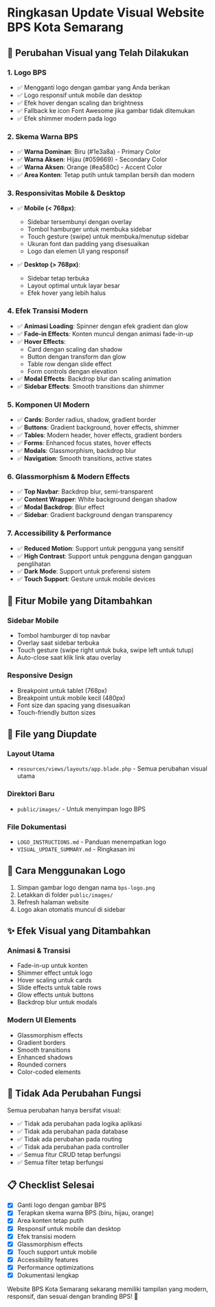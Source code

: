 # Ringkasan Update Visual Website BPS Kota Semarang

## 🎨 Perubahan Visual yang Telah Dilakukan

### 1. **Logo BPS**
- ✅ Mengganti logo dengan gambar yang Anda berikan
- ✅ Logo responsif untuk mobile dan desktop
- ✅ Efek hover dengan scaling dan brightness
- ✅ Fallback ke icon Font Awesome jika gambar tidak ditemukan
- ✅ Efek shimmer modern pada logo

### 2. **Skema Warna BPS**
- ✅ **Warna Dominan**: Biru (#1e3a8a) - Primary Color
- ✅ **Warna Aksen**: Hijau (#059669) - Secondary Color  
- ✅ **Warna Aksen**: Orange (#ea580c) - Accent Color
- ✅ **Area Konten**: Tetap putih untuk tampilan bersih dan modern

### 3. **Responsivitas Mobile & Desktop**
- ✅ **Mobile (< 768px)**:
  - Sidebar tersembunyi dengan overlay
  - Tombol hamburger untuk membuka sidebar
  - Touch gesture (swipe) untuk membuka/menutup sidebar
  - Ukuran font dan padding yang disesuaikan
  - Logo dan elemen UI yang responsif

- ✅ **Desktop (> 768px)**:
  - Sidebar tetap terbuka
  - Layout optimal untuk layar besar
  - Efek hover yang lebih halus

### 4. **Efek Transisi Modern**
- ✅ **Animasi Loading**: Spinner dengan efek gradient dan glow
- ✅ **Fade-in Effects**: Konten muncul dengan animasi fade-in-up
- ✅ **Hover Effects**: 
  - Card dengan scaling dan shadow
  - Button dengan transform dan glow
  - Table row dengan slide effect
  - Form controls dengan elevation
- ✅ **Modal Effects**: Backdrop blur dan scaling animation
- ✅ **Sidebar Effects**: Smooth transitions dan shimmer

### 5. **Komponen UI Modern**
- ✅ **Cards**: Border radius, shadow, gradient border
- ✅ **Buttons**: Gradient background, hover effects, shimmer
- ✅ **Tables**: Modern header, hover effects, gradient borders
- ✅ **Forms**: Enhanced focus states, hover effects
- ✅ **Modals**: Glassmorphism, backdrop blur
- ✅ **Navigation**: Smooth transitions, active states

### 6. **Glassmorphism & Modern Effects**
- ✅ **Top Navbar**: Backdrop blur, semi-transparent
- ✅ **Content Wrapper**: White background dengan shadow
- ✅ **Modal Backdrop**: Blur effect
- ✅ **Sidebar**: Gradient background dengan transparency

### 7. **Accessibility & Performance**
- ✅ **Reduced Motion**: Support untuk pengguna yang sensitif
- ✅ **High Contrast**: Support untuk pengguna dengan gangguan penglihatan
- ✅ **Dark Mode**: Support untuk preferensi sistem
- ✅ **Touch Support**: Gesture untuk mobile devices

## 📱 Fitur Mobile yang Ditambahkan

### Sidebar Mobile
- Tombol hamburger di top navbar
- Overlay saat sidebar terbuka
- Touch gesture (swipe right untuk buka, swipe left untuk tutup)
- Auto-close saat klik link atau overlay

### Responsive Design
- Breakpoint untuk tablet (768px)
- Breakpoint untuk mobile kecil (480px)
- Font size dan spacing yang disesuaikan
- Touch-friendly button sizes

## 🎯 File yang Diupdate

### Layout Utama
- `resources/views/layouts/app.blade.php` - Semua perubahan visual utama

### Direktori Baru
- `public/images/` - Untuk menyimpan logo BPS

### File Dokumentasi
- `LOGO_INSTRUCTIONS.md` - Panduan menempatkan logo
- `VISUAL_UPDATE_SUMMARY.md` - Ringkasan ini

## 🚀 Cara Menggunakan Logo

1. Simpan gambar logo dengan nama `bps-logo.png`
2. Letakkan di folder `public/images/`
3. Refresh halaman website
4. Logo akan otomatis muncul di sidebar

## ✨ Efek Visual yang Ditambahkan

### Animasi & Transisi
- Fade-in-up untuk konten
- Shimmer effect untuk logo
- Hover scaling untuk cards
- Slide effects untuk table rows
- Glow effects untuk buttons
- Backdrop blur untuk modals

### Modern UI Elements
- Glassmorphism effects
- Gradient borders
- Smooth transitions
- Enhanced shadows
- Rounded corners
- Color-coded elements

## 🔧 Tidak Ada Perubahan Fungsi

Semua perubahan hanya bersifat visual:
- ✅ Tidak ada perubahan pada logika aplikasi
- ✅ Tidak ada perubahan pada database
- ✅ Tidak ada perubahan pada routing
- ✅ Tidak ada perubahan pada controller
- ✅ Semua fitur CRUD tetap berfungsi
- ✅ Semua filter tetap berfungsi

## 📋 Checklist Selesai

- [x] Ganti logo dengan gambar BPS
- [x] Terapkan skema warna BPS (biru, hijau, orange)
- [x] Area konten tetap putih
- [x] Responsif untuk mobile dan desktop
- [x] Efek transisi modern
- [x] Glassmorphism effects
- [x] Touch support untuk mobile
- [x] Accessibility features
- [x] Performance optimizations
- [x] Dokumentasi lengkap

Website BPS Kota Semarang sekarang memiliki tampilan yang modern, responsif, dan sesuai dengan branding BPS! 🎉 